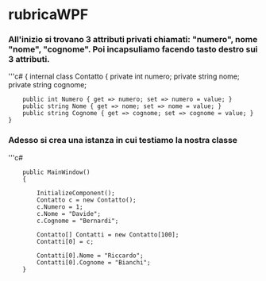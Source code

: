 # rubricaWPF

### All'inizio si trovano 3 attributi privati chiamati: "numero", nome "nome", "cognome". Poi incapsuliamo facendo tasto destro sui 3 attributi.
'''c#
{
  internal class Contatto
    {
        private int numero;
        private string nome;
        private string cognome;

        public int Numero { get => numero; set => numero = value; }
        public string Nome { get => nome; set => nome = value; }
        public string Cognome { get => cognome; set => cognome = value; }
    }

### Adesso si crea una istanza in cui testiamo la nostra classe
'''c#

        public MainWindow()
        {
        
            InitializeComponent();
            Contatto c = new Contatto();
            c.Numero = 1;
            c.Nome = "Davide";
            c.Cognome = "Bernardi";

            Contatto[] Contatti = new Contatto[100];
            Contatti[0] = c;

            Contatti[0].Nome = "Riccardo";
            Contatti[0].Cognome = "Bianchi";
        }
    


